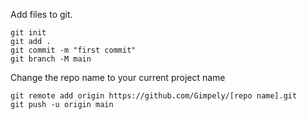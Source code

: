 Add files to git.

```
git init
git add .
git commit -m "first commit"
git branch -M main
```
Change the repo name to your current project name
```
git remote add origin https://github.com/Gimpely/[repo name].git
git push -u origin main
```

